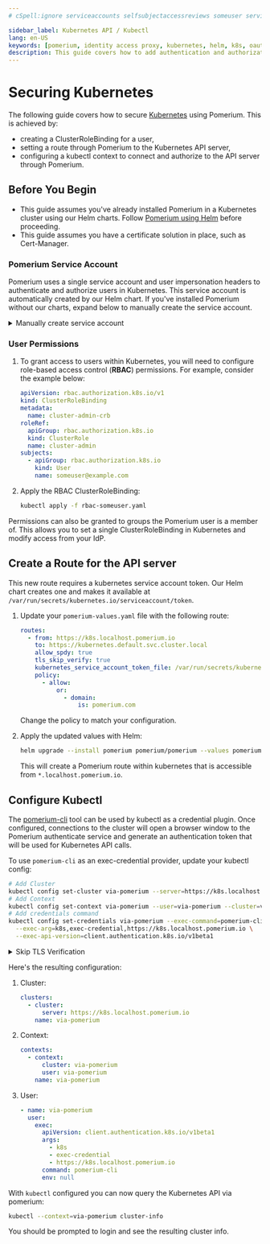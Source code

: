 ```yaml
---
# cSpell:ignore serviceaccounts selfsubjectaccessreviews someuser serviceaccount

sidebar_label: Kubernetes API / Kubectl
lang: en-US
keywords: [pomerium, identity access proxy, kubernetes, helm, k8s, oauth]
description: This guide covers how to add authentication and authorization to kubernetes api server using single-sign-on and Pomerium.
---
```


# Securing Kubernetes

The following guide covers how to secure [Kubernetes] using Pomerium. This is achieved by:

- creating a ClusterRoleBinding for a user,
- setting a route through Pomerium to the Kubernetes API server,
- configuring a kubectl context to connect and authorize to the API server through Pomerium.

## Before You Begin

- This guide assumes you've already installed Pomerium in a Kubernetes cluster using our Helm charts. Follow [Pomerium using Helm] before proceeding.
- This guide assumes you have a certificate solution in place, such as Cert-Manager.

### Pomerium Service Account

Pomerium uses a single service account and user impersonation headers to authenticate and authorize users in Kubernetes. This service account is automatically created by our Helm chart. If you've installed Pomerium without our charts, expand below to manually create the service account.

<details>
  <summary>Manually create service account</summary>
  <div>
  To create the Pomerium service account use the following configuration file:

```yaml title="pomerium-k8s.yaml"
---
apiVersion: v1
kind: ServiceAccount
metadata:
  namespace: default
  name: pomerium
---
apiVersion: rbac.authorization.k8s.io/v1
kind: ClusterRole
metadata:
  name: pomerium-impersonation
rules:
  - apiGroups:
      - ''
    resources:
      - users
      - groups
      - serviceaccounts
    verbs:
      - impersonate
  - apiGroups:
      - 'authorization.k8s.io'
    resources:
      - selfsubjectaccessreviews
    verbs:
      - create
---
apiVersion: rbac.authorization.k8s.io/v1
kind: ClusterRoleBinding
metadata:
  name: pomerium
roleRef:
  apiGroup: rbac.authorization.k8s.io
  kind: ClusterRole
  name: pomerium-impersonation
subjects:
  - kind: ServiceAccount
    name: pomerium
    namespace: default
```

Apply the configuration with:

```bash
kubectl apply -f ./pomerium-k8s.yaml
```

  </div>
  </details>

### User Permissions

1. To grant access to users within Kubernetes, you will need to configure role-based access control (**RBAC**) permissions. For example, consider the example below:

   ```yaml title="rbac-someuser.yaml"
   apiVersion: rbac.authorization.k8s.io/v1
   kind: ClusterRoleBinding
   metadata:
     name: cluster-admin-crb
   roleRef:
     apiGroup: rbac.authorization.k8s.io
     kind: ClusterRole
     name: cluster-admin
   subjects:
     - apiGroup: rbac.authorization.k8s.io
       kind: User
       name: someuser@example.com
   ```

1. Apply the RBAC ClusterRoleBinding:

   ```bash
   kubectl apply -f rbac-someuser.yaml
   ```

Permissions can also be granted to groups the Pomerium user is a member of. This allows you to set a single ClusterRoleBinding in Kubernetes and modify access from your IdP.

## Create a Route for the API server

This new route requires a kubernetes service account token. Our Helm chart creates one and makes it available at `/var/run/secrets/kubernetes.io/serviceaccount/token`.

1. Update your `pomerium-values.yaml` file with the following route:

   ```yaml title="pomerium-values.yaml"
   routes:
     - from: https://k8s.localhost.pomerium.io
       to: https://kubernetes.default.svc.cluster.local
       allow_spdy: true
       tls_skip_verify: true
       kubernetes_service_account_token_file: /var/run/secrets/kubernetes.io/serviceaccount/token
       policy:
         - allow:
             or:
               - domain:
                   is: pomerium.com
   ```

   Change the policy to match your configuration.

1. Apply the updated values with Helm:

   ```bash
   helm upgrade --install pomerium pomerium/pomerium --values pomerium-values.yaml
   ```

   This will create a Pomerium route within kubernetes that is accessible from `*.localhost.pomerium.io`.

## Configure Kubectl

The [pomerium-cli] tool can be used by kubectl as a credential plugin. Once configured, connections to the cluster will open a browser window to the Pomerium authenticate service and generate an authentication token that will be used for Kubernetes API calls.

To use `pomerium-cli` as an exec-credential provider, update your kubectl config:

```bash
# Add Cluster
kubectl config set-cluster via-pomerium --server=https://k8s.localhost.pomerium.io
# Add Context
kubectl config set-context via-pomerium --user=via-pomerium --cluster=via-pomerium
# Add credentials command
kubectl config set-credentials via-pomerium --exec-command=pomerium-cli \
  --exec-arg=k8s,exec-credential,https://k8s.localhost.pomerium.io \
  --exec-api-version=client.authentication.k8s.io/v1beta1
```

<details>
  <summary>Skip TLS Verification</summary>
  <div>

If you're using untrusted certificates or need to debug a certificate issue, configure the credential provider without TLS verification:

```bash
kubectl config set-cluster via-pomerium --server=https://k8s.localhost.pomerium.io \
  --insecure-skip-tls-verify=true
kubectl config set-credentials via-pomerium --exec-command=pomerium-cli \
  --exec-arg=k8s,exec-credential,https://k8s.localhost.pomerium.io,--disable-tls-verification \
  --exec-api-version=client.authentication.k8s.io/v1beta1
```

  </div>
</details>

Here's the resulting configuration:

1. Cluster:

   ```yaml
   clusters:
     - cluster:
         server: https://k8s.localhost.pomerium.io
       name: via-pomerium
   ```

1. Context:

   ```yaml
   contexts:
     - context:
         cluster: via-pomerium
         user: via-pomerium
       name: via-pomerium
   ```

1. User:

   ```yaml
   - name: via-pomerium
     user:
       exec:
         apiVersion: client.authentication.k8s.io/v1beta1
         args:
           - k8s
           - exec-credential
           - https://k8s.localhost.pomerium.io
         command: pomerium-cli
         env: null
   ```

With `kubectl` configured you can now query the Kubernetes API via pomerium:

```bash
kubectl --context=via-pomerium cluster-info
```

You should be prompted to login and see the resulting cluster info.

[kubernetes]: https://kubernetes.io
[pomerium-cli]: /docs/pomerium-core/install/pomerium-cli
[pomerium using helm]: /docs/guides/helm
